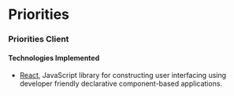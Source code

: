 # Priorities

### Priorities Client

<!-- #### Summary -->

<!-- #### Case Study -->

#### Technologies Implemented

- [React](https://reactjs.org/), JavaScript library for constructing user interfacing using developer friendly declarative component-based applications.
